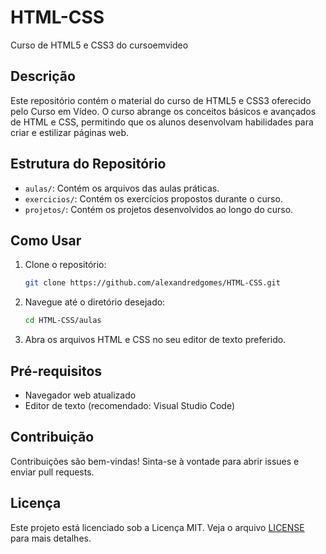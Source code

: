 # HTML-CSS
 Curso de HTML5 e CSS3 do cursoemvideo
## Descrição

Este repositório contém o material do curso de HTML5 e CSS3 oferecido pelo Curso em Vídeo. O curso abrange os conceitos básicos e avançados de HTML e CSS, permitindo que os alunos desenvolvam habilidades para criar e estilizar páginas web.

## Estrutura do Repositório

- `aulas/`: Contém os arquivos das aulas práticas.
- `exercicios/`: Contém os exercícios propostos durante o curso.
- `projetos/`: Contém os projetos desenvolvidos ao longo do curso.

## Como Usar

1. Clone o repositório:
    ```bash
    git clone https://github.com/alexandredgomes/HTML-CSS.git
    ```
2. Navegue até o diretório desejado:
    ```bash
    cd HTML-CSS/aulas
    ```
3. Abra os arquivos HTML e CSS no seu editor de texto preferido.

## Pré-requisitos

- Navegador web atualizado
- Editor de texto (recomendado: Visual Studio Code)

## Contribuição

Contribuições são bem-vindas! Sinta-se à vontade para abrir issues e enviar pull requests.

## Licença

Este projeto está licenciado sob a Licença MIT. Veja o arquivo [LICENSE](LICENSE) para mais detalhes.